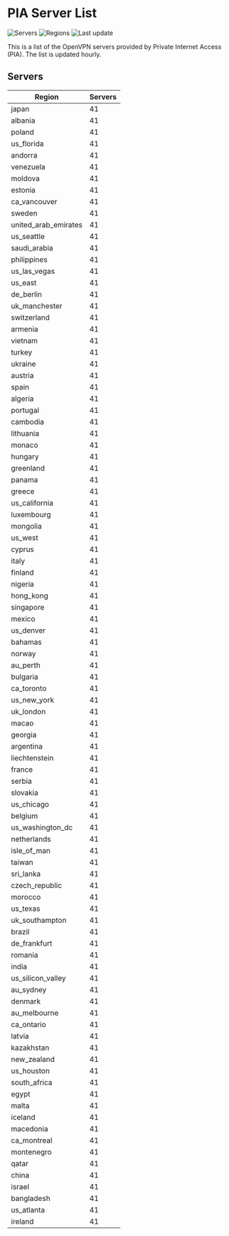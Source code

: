 # PIA Server List

![Servers](https://img.shields.io/badge/servers-3,977-blue) ![Regions](https://img.shields.io/badge/regions-97-blue) ![Last update](https://img.shields.io/badge/last_updated-Sat_Apr_27_19:00:32_GMT_2024-blue)

This is a list of the OpenVPN servers provided by Private Internet Access (PIA). The list is updated hourly.

## Servers
| Region               | Servers |
|----------------------|---------|
| japan | 41 |
| albania | 41 |
| poland | 41 |
| us_florida | 41 |
| andorra | 41 |
| venezuela | 41 |
| moldova | 41 |
| estonia | 41 |
| ca_vancouver | 41 |
| sweden | 41 |
| united_arab_emirates | 41 |
| us_seattle | 41 |
| saudi_arabia | 41 |
| philippines | 41 |
| us_las_vegas | 41 |
| us_east | 41 |
| de_berlin | 41 |
| uk_manchester | 41 |
| switzerland | 41 |
| armenia | 41 |
| vietnam | 41 |
| turkey | 41 |
| ukraine | 41 |
| austria | 41 |
| spain | 41 |
| algeria | 41 |
| portugal | 41 |
| cambodia | 41 |
| lithuania | 41 |
| monaco | 41 |
| hungary | 41 |
| greenland | 41 |
| panama | 41 |
| greece | 41 |
| us_california | 41 |
| luxembourg | 41 |
| mongolia | 41 |
| us_west | 41 |
| cyprus | 41 |
| italy | 41 |
| finland | 41 |
| nigeria | 41 |
| hong_kong | 41 |
| singapore | 41 |
| mexico | 41 |
| us_denver | 41 |
| bahamas | 41 |
| norway | 41 |
| au_perth | 41 |
| bulgaria | 41 |
| ca_toronto | 41 |
| us_new_york | 41 |
| uk_london | 41 |
| macao | 41 |
| georgia | 41 |
| argentina | 41 |
| liechtenstein | 41 |
| france | 41 |
| serbia | 41 |
| slovakia | 41 |
| us_chicago | 41 |
| belgium | 41 |
| us_washington_dc | 41 |
| netherlands | 41 |
| isle_of_man | 41 |
| taiwan | 41 |
| sri_lanka | 41 |
| czech_republic | 41 |
| morocco | 41 |
| us_texas | 41 |
| uk_southampton | 41 |
| brazil | 41 |
| de_frankfurt | 41 |
| romania | 41 |
| india | 41 |
| us_silicon_valley | 41 |
| au_sydney | 41 |
| denmark | 41 |
| au_melbourne | 41 |
| ca_ontario | 41 |
| latvia | 41 |
| kazakhstan | 41 |
| new_zealand | 41 |
| us_houston | 41 |
| south_africa | 41 |
| egypt | 41 |
| malta | 41 |
| iceland | 41 |
| macedonia | 41 |
| ca_montreal | 41 |
| montenegro | 41 |
| qatar | 41 |
| china | 41 |
| israel | 41 |
| bangladesh | 41 |
| us_atlanta | 41 |
| ireland | 41 |